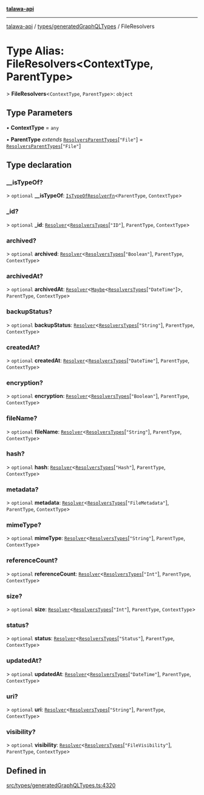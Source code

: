 [**talawa-api**](../../../README.md)

***

[talawa-api](../../../modules.md) / [types/generatedGraphQLTypes](../README.md) / FileResolvers

# Type Alias: FileResolvers\<ContextType, ParentType\>

\> **FileResolvers**\<`ContextType`, `ParentType`\>: `object`

## Type Parameters

• **ContextType** = `any`

• **ParentType** *extends* [`ResolversParentTypes`](ResolversParentTypes.md)\[`"File"`\] = [`ResolversParentTypes`](ResolversParentTypes.md)\[`"File"`\]

## Type declaration

### \_\_isTypeOf?

\> `optional` **\_\_isTypeOf**: [`IsTypeOfResolverFn`](IsTypeOfResolverFn.md)\<`ParentType`, `ContextType`\>

### \_id?

\> `optional` **\_id**: [`Resolver`](Resolver.md)\<[`ResolversTypes`](ResolversTypes.md)\[`"ID"`\], `ParentType`, `ContextType`\>

### archived?

\> `optional` **archived**: [`Resolver`](Resolver.md)\<[`ResolversTypes`](ResolversTypes.md)\[`"Boolean"`\], `ParentType`, `ContextType`\>

### archivedAt?

\> `optional` **archivedAt**: [`Resolver`](Resolver.md)\<[`Maybe`](Maybe.md)\<[`ResolversTypes`](ResolversTypes.md)\[`"DateTime"`\]\>, `ParentType`, `ContextType`\>

### backupStatus?

\> `optional` **backupStatus**: [`Resolver`](Resolver.md)\<[`ResolversTypes`](ResolversTypes.md)\[`"String"`\], `ParentType`, `ContextType`\>

### createdAt?

\> `optional` **createdAt**: [`Resolver`](Resolver.md)\<[`ResolversTypes`](ResolversTypes.md)\[`"DateTime"`\], `ParentType`, `ContextType`\>

### encryption?

\> `optional` **encryption**: [`Resolver`](Resolver.md)\<[`ResolversTypes`](ResolversTypes.md)\[`"Boolean"`\], `ParentType`, `ContextType`\>

### fileName?

\> `optional` **fileName**: [`Resolver`](Resolver.md)\<[`ResolversTypes`](ResolversTypes.md)\[`"String"`\], `ParentType`, `ContextType`\>

### hash?

\> `optional` **hash**: [`Resolver`](Resolver.md)\<[`ResolversTypes`](ResolversTypes.md)\[`"Hash"`\], `ParentType`, `ContextType`\>

### metadata?

\> `optional` **metadata**: [`Resolver`](Resolver.md)\<[`ResolversTypes`](ResolversTypes.md)\[`"FileMetadata"`\], `ParentType`, `ContextType`\>

### mimeType?

\> `optional` **mimeType**: [`Resolver`](Resolver.md)\<[`ResolversTypes`](ResolversTypes.md)\[`"String"`\], `ParentType`, `ContextType`\>

### referenceCount?

\> `optional` **referenceCount**: [`Resolver`](Resolver.md)\<[`ResolversTypes`](ResolversTypes.md)\[`"Int"`\], `ParentType`, `ContextType`\>

### size?

\> `optional` **size**: [`Resolver`](Resolver.md)\<[`ResolversTypes`](ResolversTypes.md)\[`"Int"`\], `ParentType`, `ContextType`\>

### status?

\> `optional` **status**: [`Resolver`](Resolver.md)\<[`ResolversTypes`](ResolversTypes.md)\[`"Status"`\], `ParentType`, `ContextType`\>

### updatedAt?

\> `optional` **updatedAt**: [`Resolver`](Resolver.md)\<[`ResolversTypes`](ResolversTypes.md)\[`"DateTime"`\], `ParentType`, `ContextType`\>

### uri?

\> `optional` **uri**: [`Resolver`](Resolver.md)\<[`ResolversTypes`](ResolversTypes.md)\[`"String"`\], `ParentType`, `ContextType`\>

### visibility?

\> `optional` **visibility**: [`Resolver`](Resolver.md)\<[`ResolversTypes`](ResolversTypes.md)\[`"FileVisibility"`\], `ParentType`, `ContextType`\>

## Defined in

[src/types/generatedGraphQLTypes.ts:4320](https://github.com/PalisadoesFoundation/talawa-api/blob/6bd0fecc1032af2aa70d925c85724d9fec2350f9/src/types/generatedGraphQLTypes.ts#L4320)
